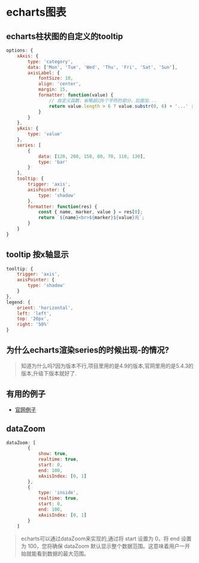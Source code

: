 # echarts图表
## echarts柱状图的自定义的tooltip
```js
options: {
    xAxis: {
        type: 'category',
        data: ['Mon', 'Tue', 'Wed', 'Thu', 'Fri', 'Sat', 'Sun'],
        axisLabel: {
            fontSize: 10,
            align: 'center',
            margin: 15,
            formatter: function(value) {
                // 自定义函数，省略超过6个字符的部分，后面加...
                return value.length > 6 ? value.substr(0, 6) + '...' : value;
            }
        }
    },
    yAxis: {
        type: 'value'
    },
    series: [
        {
            data: [120, 200, 150, 80, 70, 110, 130],
            type: 'bar'
        }
    ],
    tooltip: {
        trigger: 'axis',
        axisPointer: {
            type: 'shadow'
        },
        formatter: function(res) {
            const { name, marker, value } = res[0];
            return `${name}<br>${marker}${value}元`;
        }
    }
}
```

## tooltip 按x轴显示
```js
tooltip: {
    trigger: 'axis',
    axisPointer: {
        type: 'shadow'
    }
},
legend: {
    orient: 'horizontal',
    left: 'left',
    top: '20px',
    right: '50%'
}
```

## 为什么echarts渲染series的时候出现-的情况?
> 知道为什么吗?因为版本不行,项目里用的是4.9的版本,官网里用的是5.4.3的版本,升级下版本就好了.

## 有用的例子
- [官网例子](https://echarts.apache.org/examples/zh/editor.html?c=multiple-y-axis)

## dataZoom
```js
dataZoom: [
		{
			show: true,
			realtime: true,
			start: 0,
			end: 100,
			xAxisIndex: [0, 1]
		},
		{
			type: 'inside',
			realtime: true,
			start: 0,
			end: 100,
			xAxisIndex: [0, 1]
		}
	]
```
> echarts可以通过dataZoom来实现的,通过将 start 设置为 0，将 end 设置为 100，您将确保 dataZoom 默认显示整个数据范围。这意味着用户一开始就能看到数据的最大范围。